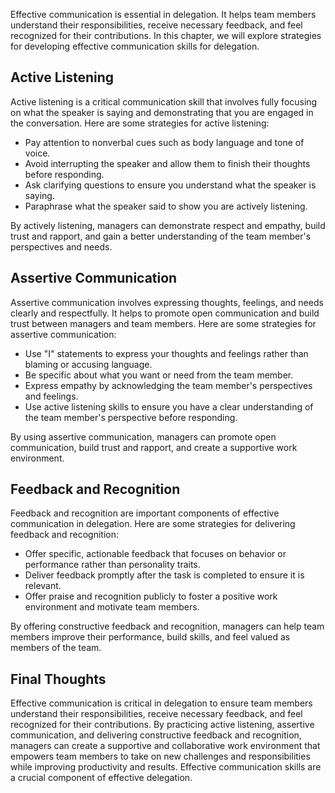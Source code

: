 
Effective communication is essential in delegation. It helps team members understand their responsibilities, receive necessary feedback, and feel recognized for their contributions. In this chapter, we will explore strategies for developing effective communication skills for delegation.

Active Listening
----------------

Active listening is a critical communication skill that involves fully focusing on what the speaker is saying and demonstrating that you are engaged in the conversation. Here are some strategies for active listening:

* Pay attention to nonverbal cues such as body language and tone of voice.
* Avoid interrupting the speaker and allow them to finish their thoughts before responding.
* Ask clarifying questions to ensure you understand what the speaker is saying.
* Paraphrase what the speaker said to show you are actively listening.

By actively listening, managers can demonstrate respect and empathy, build trust and rapport, and gain a better understanding of the team member's perspectives and needs.

Assertive Communication
-----------------------

Assertive communication involves expressing thoughts, feelings, and needs clearly and respectfully. It helps to promote open communication and build trust between managers and team members. Here are some strategies for assertive communication:

* Use "I" statements to express your thoughts and feelings rather than blaming or accusing language.
* Be specific about what you want or need from the team member.
* Express empathy by acknowledging the team member's perspectives and feelings.
* Use active listening skills to ensure you have a clear understanding of the team member's perspective before responding.

By using assertive communication, managers can promote open communication, build trust and rapport, and create a supportive work environment.

Feedback and Recognition
------------------------

Feedback and recognition are important components of effective communication in delegation. Here are some strategies for delivering feedback and recognition:

* Offer specific, actionable feedback that focuses on behavior or performance rather than personality traits.
* Deliver feedback promptly after the task is completed to ensure it is relevant.
* Offer praise and recognition publicly to foster a positive work environment and motivate team members.

By offering constructive feedback and recognition, managers can help team members improve their performance, build skills, and feel valued as members of the team.

Final Thoughts
--------------

Effective communication is critical in delegation to ensure team members understand their responsibilities, receive necessary feedback, and feel recognized for their contributions. By practicing active listening, assertive communication, and delivering constructive feedback and recognition, managers can create a supportive and collaborative work environment that empowers team members to take on new challenges and responsibilities while improving productivity and results. Effective communication skills are a crucial component of effective delegation.
